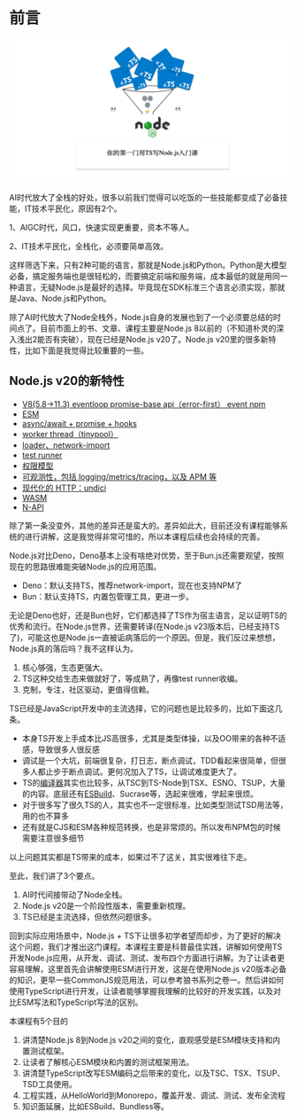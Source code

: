 # 前言

![Untitled](img/cover.png)

AI时代放大了全栈的好处，很多以前我们觉得可以吃饭的一些技能都变成了必备技能，IT技术平民化，原因有2个。

1、AIGC时代，风口，快速实现更重要，资本不等人。

2、IT技术平民化，全栈化，必须要简单高效。

这样筛选下来，只有2种可能的语言，那就是Node.js和Python。Python是大模型必备，搞定服务端也是很轻松的，而要搞定前端和服务端，成本最低的就是用同一种语言，无疑Node.js是最好的选择。毕竟现在SDK标准三个语言必须实现，那就是Java、Node.js和Python。

除了AI时代放大了Node全栈外，Node.js自身的发展也到了一个必须要总结的时间点了。目前市面上的书、文章、课程主要是Node.js 8以前的（不知道朴灵的深入浅出2能否有突破），现在已经是Node.js v20了。Node.js v20里的很多新特性，比如下面是我觉得比较重要的一些。

## Node.js v20的新特性

- [V8(5.8→11.3) eventloop promise-base api（error-first） event npm](https://nodejs.cn/en/learn/asynchronous-work/event-loop-timers-and-nexttick)
- [ESM](https://nodejs.cn/docs/latest-v22.x/api/esm.html#%E6%A8%A1%E5%9D%97ecmascript-%E6%A8%A1%E5%9D%97)
- [async/await + promise + hooks](https://nodejs.cn/docs/latest-v22.x/api/async_hooks.html#%E5%BC%82%E6%AD%A5%E9%92%A9%E5%AD%90)
- [worker thread（tinypool）](https://nodejs.cn/docs/latest-v22.x/api/worker_threads.html#worker-threads)
- [loader、network-import](https://nodejs.cn/docs/latest-v22.x/api/module.html#import-from-https)
- [test runner](https://nodejs.cn/docs/latest-v22.x/api/test.html#test-runner)
- [权限模型](https://nodejs.cn/docs/latest-v22.x/api/permissions.html#%E6%9D%83%E9%99%90%E6%A8%A1%E5%9E%8B)
- [可观测性，包括 logging/metrics/tracing，以及 APM 等](https://nodejs.cn/api/util.html)
- [现代化的 HTTP：undici](https://undici.nodejs.org/#/)
- [WASM](https://nodejs.cn/en/learn/getting-started/nodejs-with-webassembly)
- [N-API](https://nodejs.cn/api/n-api.html)

除了第一条没变外，其他的差异还是蛮大的。差异如此大，目前还没有课程能够系统的进行讲解，这是我觉得非常可惜的，所以本课程后续也会持续的完善。

Node.js对比Deno，Deno基本上没有啥绝对优势，至于Bun.js还需要观望，按照现在的思路很难能突破Node.js的应用范围。

- Deno：默认支持TS，推荐network-import，现在也支持NPM了
- Bun：默认支持TS，内置包管理工具，更进一步。

无论是Deno也好，还是Bun也好，它们都选择了TS作为宿主语言，足以证明TS的优秀和流行。在Node.js世界，还需要转译(在Node.js v23版本后，已经支持TS了)，可能这也是Node.js一直被诟病落后的一个原因。但是，我们反过来想想，Node.js真的落后吗？我不这样认为。

1. 核心够强，生态更强大。
2. TS这种交给生态来做就好了，等成熟了，再像test runner收编。
3. 克制，专注，社区驱动，更值得信赖。

TS已经是JavaScript开发中的主流选择，它的问题也是比较多的，比如下面这几条。

- 本身TS开发上手成本比JS高很多，尤其是类型体操，以及OO带来的各种不适感，导致很多人很反感
- 调试是一个大坑，前端很复杂，打日志，断点调试，TDD看起来很简单，但很多人都止步于断点调试。更何况加入了TS，让调试难度更大了。
- TS的[编译器](https://www.zhihu.com/search?q=%E7%BC%96%E8%AF%91%E5%99%A8&search_source=Entity&hybrid_search_source=Entity&hybrid_search_extra=%7B%22sourceType%22%3A%22answer%22%2C%22sourceId%22%3A3222336155%7D)其实也比较多，从TSC到TS-Node到TSX、ESNO、TSUP，大量的内容。底层还有[ESBuild](https://www.zhihu.com/search?q=esbuild&search_source=Entity&hybrid_search_source=Entity&hybrid_search_extra=%7B%22sourceType%22%3A%22answer%22%2C%22sourceId%22%3A3222336155%7D)、Sucrase等，选起来很难，学起来很烦。
- 对于很多写了很久TS的人，其实也不一定很标准，比如类型测试TSD用法等，用的也不算多
- 还有就是CJS和ESM各种规范转换，也是非常烦的。所以发布NPM包的时候需要注意很多细节

以上问题其实都是TS带来的成本，如果过不了这关，其实很难往下走。

至此，我们讲了3个要点。

1. AI时代间接带动了Node全栈。
2. Node.js v20是一个阶段性版本，需要重新梳理。
3. TS已经是主流选择，但依然问题很多。

回到实际应用场景中，Node.js + TS下让很多初学者望而却步，为了更好的解决这个问题，我们才推出这门课程。本课程主要是科普最佳实践，讲解如何使用TS开发Node.js应用，从开发、调试、测试、发布四个方面进行讲解。为了让读者更容易理解，这里首先会讲解使用ESM进行开发，这是在使用Node.js v20版本必备的知识，更早一些CommonJS规范用法，可以参考狼书系列之卷一。然后讲如何使用TypeScript进行开发，让读者能够掌握我理解的比较好的开发实践，以及对比ESM写法和TypeScript写法的区别。

本课程有5个目的

1. 讲清楚Node.js 8到Node.js v20之间的变化，直观感受是ESM模块支持和内置测试框架。
1. 让读者了解核心ESM模块和内置的测试框架用法。
1. 讲清楚TypeScript改写ESM编码之后带来的变化，以及TSC、TSX、TSUP、TSD工具使用。
1. 工程实践，从HelloWorld到Monorepo，覆盖开发、调试、测试、发布全流程
1. 知识面延展，比如ESBuild、Bundless等。
